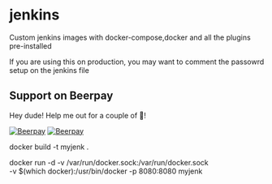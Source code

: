 # jenkins
Custom jenkins images with docker-compose,docker and all the plugins pre-installed

If you are using this on production, you may want to comment the passowrd setup on the jenkins file 

## Support on Beerpay
Hey dude! Help me out for a couple of :beers:!

[![Beerpay](https://beerpay.io/rubiin/jenkins/badge.svg?style=beer-square)](https://beerpay.io/rubiin/jenkins)  [![Beerpay](https://beerpay.io/rubiin/jenkins/make-wish.svg?style=flat-square)](https://beerpay.io/rubiin/jenkins?focus=wish)


  
docker build -t myjenk .

docker run -d -v /var/run/docker.sock:/var/run/docker.sock \
-v $(which docker):/usr/bin/docker -p 8080:8080 myjenk
